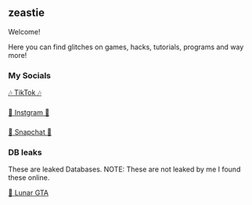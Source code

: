 ## zeastie

Welcome!

Here you can find glitches on games, hacks, tutorials, programs and way more!

### My Socials

[🎶 TikTok 🎶](https://tiktok.com/@wi.ps)
###
[📸 Instgram 📸](https://www.instagram.com/g59.nico/)
###
[👻 Snapchat 👻](https://www.snapchat.com/add/wi.ps)


### DB leaks 

These are leaked Databases. NOTE: These are not leaked by me I found these online.

[🌙 Lunar GTA](https://www.lunarmenu.com/database.html)





